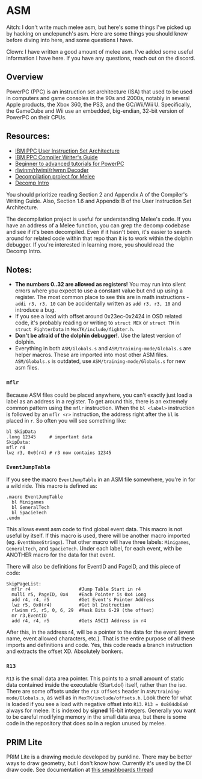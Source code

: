 # ASM

Aitch: I don't write much melee asm, but here's some things I've picked up by hacking on unclepunch's asm.
Here are some things you should know before diving into here, and some questions I have.

Clown: I have written a good amount of melee asm. I've added some useful information I have here. If you
have any questions, reach out on the discord.

## Overview

PowerPC (PPC) is an instruction set architecture (ISA) that used to be used in
computers and game consoles in the 90s and 2000s, notably in several Apple products,
the Xbox 360, the PS3, and the GC/Wii/Wii U. Specifically, the GameCube and Wii use an embedded,
big-endian, 32-bit version of PowerPC on their CPUs.

## Resources:

- [IBM PPC User Instruction Set Architecture](https://files.decomp.dev/ppc_isa.pdf)
- [IBM PPC Compiler Writer's Guide](https://files.decomp.dev/IBM_PPC_Compiler_Writer's_Guide-cwg.pdf)
- [Beginner to advanced tutorials for PowerPC](https://mariokartwii.com/showthread.php?tid=1114)
- [rlwinm/rlwimi/rlwmn Decoder](https://celestialamber.github.io/rlwinm-clrlwi-decoder/)
- [Decompilation project for Melee](https://github.com/doldecomp/melee)
- [Decomp Intro](https://github.com/doldecomp/melee/wiki/Decomp-Intro)

You should prioritize reading Section 2 and Appendix A of the Compiler's Writing Guide. Also,
Section 1.6 and Appendix B of the User Instruction Set Architecture.

The decompilation project is useful for understanding Melee's code. If you have an address of a Melee function,
you can grep the decomp codebase and see if it's been decompiled. Even if it hasn't been, it's easier to
search around for related code within that repo than it is to work within the dolphin debugger. If
you're interested in learning more, you should read the Decomp Intro.

## Notes:

- **The numbers 0..32 are allowed as registers!**
  You may run into silent errors where you expect to use a constant value but end up using a register.
  The most common place to see this are in math instructions - `addi r3, r3, 10` can be accidentally written as `add r3, r3, 10` and introduce a bug.
- If you see a load with offset around 0x23ec-0x2424 in OSD related code,
  it's probably reading or writing to `struct MEX` or `struct TM` in `struct FighterData` in `MexTK/include/fighter.h`.
- **Don't be afraid of the dolphin debugger!**. Use the latest version of dolphin.
- Everything in both `ASM/Globals.s` and `ASM/training-mode/Globals.s` are helper macros.
  These are imported into most other ASM files. `ASM/Globals.s` is outdated, use `ASM/training-mode/Globals.s` for new asm files.

### `mflr`

Because ASM files could be placed anywhere, you can't exactly just load a label as an address in a register.
To get around this, there is an extremely common pattern using the `mflr` instruction.
When the `bl <label>` instruction is followed by an `mflr <r>` instruction, the address right after the `bl` is placed in `r`.
So often you will see something like:

```
bl SkipData
.long 12345     # important data
SkipData:
mflr r4
lwz r3, 0x0(r4) # r3 now contains 12345
```

### `EventJumpTable`

If you see the macro `EventJumpTable` in an ASM file somewhere, you're in for a wild ride.
This macro is defined as:

```
.macro EventJumpTable
  bl Minigames
  bl GeneralTech
  bl SpacieTech
.endm
```

This allows event asm code to find global event data.
This macro is not useful by itself. If this macro is used, there will be another macro imported (eg. `EventNameStrings`).
That other macro will have three labels: `Minigames`, `GeneralTech`, and `SpacieTech`.
Under each label, for each event, with be ANOTHER macro for the data for that event.

There will also be definitions for EventID and PageID, and this piece of code:

```
SkipPageList:
  mflr r4                  #Jump Table Start in r4
  mulli r5, PageID, 0x4    #Each Pointer is 0x4 Long
  add r4, r4, r5           #Get Event's Pointer Address
  lwz r5, 0x0(r4)          #Get bl Instruction
  rlwinm r5, r5, 0, 6, 29  #Mask Bits 6-29 (the offset)
  mr r3,EventID
  add r4, r4, r5           #Gets ASCII Address in r4
```

After this, in the address r4, will be a pointer to the data for the event (event name, event allowed characters, etc.).
That is the entire purpose of all these imports and definitions and code.
Yes, this code reads a branch instruction and extracts the offset XD.
Absolutely bonkers.

### `R13`

`R13` is the small data area pointer.
This points to a small amount of static data contained inside the executable (Start.dol) itself, rather than the iso.
There are some offsets under the `r13 Offsets` header in `ASM/training-mode/Globals.s`, as well as in `MexTK/include/offsets.h`.
Look there for what is loaded if you see a load with negative offset into `R13`.
`R13 = 0x804db6a0` always for melee. It is indexed by **signed** 16-bit integers. Generally you want to be careful modifying
memory in the small data area, but there is some code in the repository that does so in a region unused by melee.

## PRIM Lite

PRIM Lite is a drawing module developed by punkline. There may be better ways to draw geometry, but I don't know how.
Currently it's used by the DI draw code. See documentation at [this smashboards thread](https://smashboards.com/threads/primitive-drawing-module.454232/)
